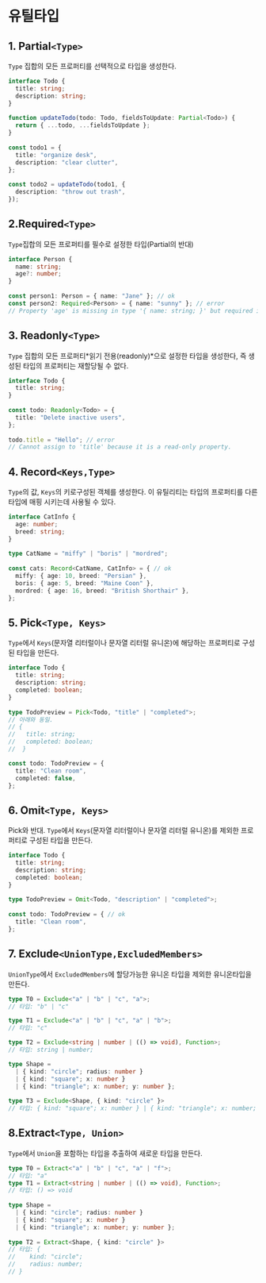 # 유틸타입 
## 1. Partial`<Type>`

`Type` 집합의 모든 프로퍼티를 선택적으로 타입을 생성한다. 

```ts
interface Todo {
  title: string;
  description: string;
}
 
function updateTodo(todo: Todo, fieldsToUpdate: Partial<Todo>) {
  return { ...todo, ...fieldsToUpdate };
}
 
const todo1 = {
  title: "organize desk",
  description: "clear clutter",
};
 
const todo2 = updateTodo(todo1, {
  description: "throw out trash",
});
```

## 2.Required`<Type>`

`Type`집합의 모든 프로퍼티를 필수로 설정한 타입(Partial의 반대)

```ts
interface Person {
  name: string;
  age?: number;
}
 
const person1: Person = { name: "Jane" }; // ok
const person2: Required<Person> = { name: "sunny" }; // error
// Property 'age' is missing in type '{ name: string; }' but required in type 'Required<Person>'.(2741)

```

## 3. Readonly`<Type>`

`Type` 집합의 모든 프로퍼티*읽기 전용(readonly)*으로 설정한 타입을 생성한다, 즉 생성된 타입의 프로퍼티는 재할당될 수 없다.

```ts
interface Todo {
  title: string;
}
 
const todo: Readonly<Todo> = {
  title: "Delete inactive users",
};
 
todo.title = "Hello"; // error
// Cannot assign to 'title' because it is a read-only property.
```

## 4. Record`<Keys,Type>`

`Type`의 값, `Keys`의 키로구성된 객체를 생성한다. 이 유틸리티는 타입의 프로퍼티를 다른 타입에 매핑 시키는데 사용될 수 있다.

```ts
interface CatInfo {
  age: number;
  breed: string;
}
 
type CatName = "miffy" | "boris" | "mordred";
 
const cats: Record<CatName, CatInfo> = { // ok
  miffy: { age: 10, breed: "Persian" },
  boris: { age: 5, breed: "Maine Coon" },
  mordred: { age: 16, breed: "British Shorthair" },
};

```

## 5. Pick`<Type, Keys>`

`Type`에서 `Keys`(문자열 리터럴이나 문자열 리터럴 유니온)에 해당하는 프로퍼티로 구성된 타입을 만든다.

```ts
interface Todo {
  title: string;
  description: string;
  completed: boolean;
}
 
type TodoPreview = Pick<Todo, "title" | "completed">;
// 아래와 동일.
// {
//	 title: string;
//	 completed: boolean;
//	} 

const todo: TodoPreview = {
  title: "Clean room",
  completed: false,
};
```

## 6. Omit`<Type, Keys>`

Pick와 반대. `Type`에서 `Keys`(문자열 리터럴이나 문자열 리터럴 유니온)를 제외한 프로퍼티로 구성된 타입을 만든다.

```ts
interface Todo {
  title: string;
  description: string;
  completed: boolean;
}
 
type TodoPreview = Omit<Todo, "description" | "completed">;
 
const todo: TodoPreview = { // ok
  title: "Clean room",
};
```

## 7. Exclude`<UnionType,ExcludedMembers>`

`UnionType`에서 `ExcludedMembers`에 할당가능한 유니온 타입을 제외한 유니온타입을 만든다.

```ts
type T0 = Exclude<"a" | "b" | "c", "a">;
// 타입: "b" | "c"

type T1 = Exclude<"a" | "b" | "c", "a" | "b">;
// 타입: "c"

type T2 = Exclude<string | number | (() => void), Function>;
// 타입: string | number;

type Shape =
  | { kind: "circle"; radius: number }
  | { kind: "square"; x: number }
  | { kind: "triangle"; x: number; y: number };
 
type T3 = Exclude<Shape, { kind: "circle" }>
// 타입: { kind: "square"; x: number } | { kind: "triangle"; x: number; y: number };
```

## 8.Extract`<Type, Union>`

`Type`에서 `Union`을 포함하는 타입을 추출하여 새로운 타입을 만든다.

```ts
type T0 = Extract<"a" | "b" | "c", "a" | "f">;
// 타입: "a"
type T1 = Extract<string | number | (() => void), Function>;
// 타입: () => void
 
type Shape =
  | { kind: "circle"; radius: number }
  | { kind: "square"; x: number }
  | { kind: "triangle"; x: number; y: number };
 
type T2 = Extract<Shape, { kind: "circle" }>
// 타입: {
//    kind: "circle";
//    radius: number;
// }
```